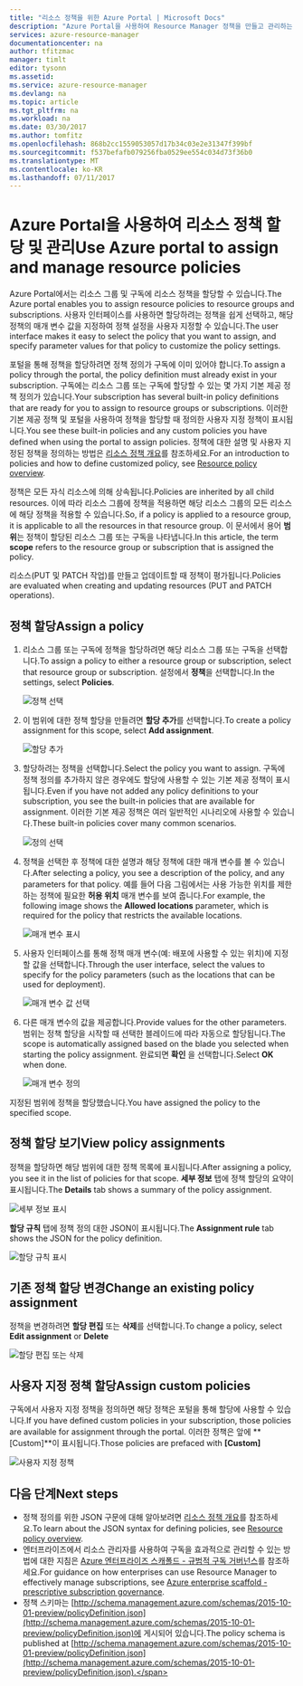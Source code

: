 ```yaml
---
title: "리소스 정책을 위한 Azure Portal | Microsoft Docs"
description: "Azure Portal을 사용하여 Resource Manager 정책을 만들고 관리하는 방법을 설명합니다. 구독 또는 리소스 그룹에 정책을 적용할 수 있습니다."
services: azure-resource-manager
documentationcenter: na
author: tfitzmac
manager: timlt
editor: tysonn
ms.assetid: 
ms.service: azure-resource-manager
ms.devlang: na
ms.topic: article
ms.tgt_pltfrm: na
ms.workload: na
ms.date: 03/30/2017
ms.author: tomfitz
ms.openlocfilehash: 868b2cc1559053057d17b34c03e2e31347f399bf
ms.sourcegitcommit: f537befafb079256fba0529ee554c034d73f36b0
ms.translationtype: MT
ms.contentlocale: ko-KR
ms.lasthandoff: 07/11/2017
---
```

# <a name="use-azure-portal-to-assign-and-manage-resource-policies"></a><span data-ttu-id="c15e5-104">Azure Portal을 사용하여 리소스 정책 할당 및 관리</span><span class="sxs-lookup"><span data-stu-id="c15e5-104">Use Azure portal to assign and manage resource policies</span></span>
<span data-ttu-id="c15e5-105">Azure Portal에서는 리소스 그룹 및 구독에 리소스 정책을 할당할 수 있습니다.</span><span class="sxs-lookup"><span data-stu-id="c15e5-105">The Azure portal enables you to assign resource policies to resource groups and subscriptions.</span></span> <span data-ttu-id="c15e5-106">사용자 인터페이스를 사용하면 할당하려는 정책을 쉽게 선택하고, 해당 정책의 매개 변수 값을 지정하여 정책 설정을 사용자 지정할 수 있습니다.</span><span class="sxs-lookup"><span data-stu-id="c15e5-106">The user interface makes it easy to select the policy that you want to assign, and specify parameter values for that policy to customize the policy settings.</span></span> 

<span data-ttu-id="c15e5-107">포털을 통해 정책을 할당하려면 정책 정의가 구독에 이미 있어야 합니다.</span><span class="sxs-lookup"><span data-stu-id="c15e5-107">To assign a policy through the portal, the policy definition must already exist in your subscription.</span></span> <span data-ttu-id="c15e5-108">구독에는 리소스 그룹 또는 구독에 할당할 수 있는 몇 가지 기본 제공 정책 정의가 있습니다.</span><span class="sxs-lookup"><span data-stu-id="c15e5-108">Your subscription has several built-in policy definitions that are ready for you to assign to resource groups or subscriptions.</span></span> <span data-ttu-id="c15e5-109">이러한 기본 제공 정책 및 포털을 사용하여 정책을 할당할 때 정의한 사용자 지정 정책이 표시됩니다.</span><span class="sxs-lookup"><span data-stu-id="c15e5-109">You see these built-in policies and any custom policies you have defined when using the portal to assign policies.</span></span> <span data-ttu-id="c15e5-110">정책에 대한 설명 및 사용자 지정된 정책을 정의하는 방법은 [리소스 정책 개요](resource-manager-policy.md)를 참조하세요.</span><span class="sxs-lookup"><span data-stu-id="c15e5-110">For an introduction to policies and how to define customized policy, see [Resource policy overview](resource-manager-policy.md).</span></span>

<span data-ttu-id="c15e5-111">정책은 모든 자식 리소스에 의해 상속됩니다.</span><span class="sxs-lookup"><span data-stu-id="c15e5-111">Policies are inherited by all child resources.</span></span> <span data-ttu-id="c15e5-112">이에 따라 리소스 그룹에 정책을 적용하면 해당 리소스 그룹의 모든 리소스에 해당 정책을 적용할 수 있습니다.</span><span class="sxs-lookup"><span data-stu-id="c15e5-112">So, if a policy is applied to a resource group, it is applicable to all the resources in that resource group.</span></span> <span data-ttu-id="c15e5-113">이 문서에서 용어 **범위**는 정책이 할당된 리소스 그룹 또는 구독을 나타냅니다.</span><span class="sxs-lookup"><span data-stu-id="c15e5-113">In this article, the term **scope** refers to the resource group or subscription that is assigned the policy.</span></span> 

<span data-ttu-id="c15e5-114">리소스(PUT 및 PATCH 작업)를 만들고 업데이트할 때 정책이 평가됩니다.</span><span class="sxs-lookup"><span data-stu-id="c15e5-114">Policies are evaluated when creating and updating resources (PUT and PATCH operations).</span></span>

## <a name="assign-a-policy"></a><span data-ttu-id="c15e5-115">정책 할당</span><span class="sxs-lookup"><span data-stu-id="c15e5-115">Assign a policy</span></span>

1. <span data-ttu-id="c15e5-116">리소스 그룹 또는 구독에 정책을 할당하려면 해당 리소스 그룹 또는 구독을 선택합니다.</span><span class="sxs-lookup"><span data-stu-id="c15e5-116">To assign a policy to either a resource group or subscription, select that resource group or subscription.</span></span> <span data-ttu-id="c15e5-117">설정에서 **정책**을 선택합니다.</span><span class="sxs-lookup"><span data-stu-id="c15e5-117">In the settings, select **Policies**.</span></span>

   ![정책 선택](./media/resource-manager-policy-portal/select-policies.png)

2. <span data-ttu-id="c15e5-119">이 범위에 대한 정책 할당을 만들려면 **할당 추가**를 선택합니다.</span><span class="sxs-lookup"><span data-stu-id="c15e5-119">To create a policy assignment for this scope, select **Add assignment**.</span></span>

   ![할당 추가](./media/resource-manager-policy-portal/add-assignment.png)

3. <span data-ttu-id="c15e5-121">할당하려는 정책을 선택합니다.</span><span class="sxs-lookup"><span data-stu-id="c15e5-121">Select the policy you want to assign.</span></span> <span data-ttu-id="c15e5-122">구독에 정책 정의를 추가하지 않은 경우에도 할당에 사용할 수 있는 기본 제공 정책이 표시됩니다.</span><span class="sxs-lookup"><span data-stu-id="c15e5-122">Even if you have not added any policy definitions to your subscription, you see the built-in policies that are available for assignment.</span></span> <span data-ttu-id="c15e5-123">이러한 기본 제공 정책은 여러 일반적인 시나리오에 사용할 수 있습니다.</span><span class="sxs-lookup"><span data-stu-id="c15e5-123">These built-in policies cover many common scenarios.</span></span>

   ![정의 선택](./media/resource-manager-policy-portal/select-definition.png)

4. <span data-ttu-id="c15e5-125">정책을 선택한 후 정책에 대한 설명과 해당 정책에 대한 매개 변수를 볼 수 있습니다.</span><span class="sxs-lookup"><span data-stu-id="c15e5-125">After selecting a policy, you see a description of the policy, and any parameters for that policy.</span></span> <span data-ttu-id="c15e5-126">예를 들어 다음 그림에서는 사용 가능한 위치를 제한하는 정책에 필요한 **허용 위치** 매개 변수를 보여 줍니다.</span><span class="sxs-lookup"><span data-stu-id="c15e5-126">For example, the following image shows the **Allowed locations** parameter, which is required for the policy that restricts the available locations.</span></span>

   ![매개 변수 표시](./media/resource-manager-policy-portal/show-parameters.png)

5. <span data-ttu-id="c15e5-128">사용자 인터페이스를 통해 정책 매개 변수(예: 배포에 사용할 수 있는 위치)에 지정할 값을 선택합니다.</span><span class="sxs-lookup"><span data-stu-id="c15e5-128">Through the user interface, select the values to specify for the policy parameters (such as the locations that can be used for deployment).</span></span>

   ![매개 변수 값 선택](./media/resource-manager-policy-portal/select-parameters.png)

6. <span data-ttu-id="c15e5-130">다른 매개 변수의 값을 제공합니다.</span><span class="sxs-lookup"><span data-stu-id="c15e5-130">Provide values for the other parameters.</span></span> <span data-ttu-id="c15e5-131">범위는 정책 할당을 시작할 때 선택한 블레이드에 따라 자동으로 할당됩니다.</span><span class="sxs-lookup"><span data-stu-id="c15e5-131">The scope is automatically assigned based on the blade you selected when starting the policy assignment.</span></span> <span data-ttu-id="c15e5-132">완료되면 **확인** 을 선택합니다.</span><span class="sxs-lookup"><span data-stu-id="c15e5-132">Select **OK** when done.</span></span>

   ![매개 변수 정의](./media/resource-manager-policy-portal/define-parameters.png)

  <span data-ttu-id="c15e5-134">지정된 범위에 정책을 할당했습니다.</span><span class="sxs-lookup"><span data-stu-id="c15e5-134">You have assigned the policy to the specified scope.</span></span>

## <a name="view-policy-assignments"></a><span data-ttu-id="c15e5-135">정책 할당 보기</span><span class="sxs-lookup"><span data-stu-id="c15e5-135">View policy assignments</span></span>

<span data-ttu-id="c15e5-136">정책을 할당하면 해당 범위에 대한 정책 목록에 표시됩니다.</span><span class="sxs-lookup"><span data-stu-id="c15e5-136">After assigning a policy, you see it in the list of policies for that scope.</span></span> <span data-ttu-id="c15e5-137">**세부 정보** 탭에 정책 할당의 요약이 표시됩니다.</span><span class="sxs-lookup"><span data-stu-id="c15e5-137">The **Details** tab shows a summary of the policy assignment.</span></span>

![세부 정보 표시](./media/resource-manager-policy-portal/show-details.png)

<span data-ttu-id="c15e5-139">**할당 규칙** 탭에 정책 정의 대한 JSON이 표시됩니다.</span><span class="sxs-lookup"><span data-stu-id="c15e5-139">The **Assignment rule** tab shows the JSON for the policy definition.</span></span>

![할당 규칙 표시](./media/resource-manager-policy-portal/show-assignment-rule.png)

## <a name="change-an-existing-policy-assignment"></a><span data-ttu-id="c15e5-141">기존 정책 할당 변경</span><span class="sxs-lookup"><span data-stu-id="c15e5-141">Change an existing policy assignment</span></span>

<span data-ttu-id="c15e5-142">정책을 변경하려면 **할당 편집** 또는 **삭제**를 선택합니다.</span><span class="sxs-lookup"><span data-stu-id="c15e5-142">To change a policy, select **Edit assignment** or **Delete**</span></span>

![할당 편집 또는 삭제](./media/resource-manager-policy-portal/edit-delete-policy.png)

## <a name="assign-custom-policies"></a><span data-ttu-id="c15e5-144">사용자 지정 정책 할당</span><span class="sxs-lookup"><span data-stu-id="c15e5-144">Assign custom policies</span></span>

<span data-ttu-id="c15e5-145">구독에서 사용자 지정 정책을 정의하면 해당 정책은 포털을 통해 할당에 사용할 수 있습니다.</span><span class="sxs-lookup"><span data-stu-id="c15e5-145">If you have defined custom policies in your subscription, those policies are available for assignment through the portal.</span></span> <span data-ttu-id="c15e5-146">이러한 정책은 앞에 **[Custom]**이 표시됩니다.</span><span class="sxs-lookup"><span data-stu-id="c15e5-146">Those policies are prefaced with **[Custom]**</span></span>

![사용자 지정 정책](./media/resource-manager-policy-portal/show-custom-policy.png)

## <a name="next-steps"></a><span data-ttu-id="c15e5-148">다음 단계</span><span class="sxs-lookup"><span data-stu-id="c15e5-148">Next steps</span></span>
* <span data-ttu-id="c15e5-149">정책 정의를 위한 JSON 구문에 대해 알아보려면 [리소스 정책 개요](resource-manager-policy.md)를 참조하세요.</span><span class="sxs-lookup"><span data-stu-id="c15e5-149">To learn about the JSON syntax for defining policies, see [Resource policy overview](resource-manager-policy.md).</span></span>
* <span data-ttu-id="c15e5-150">엔터프라이즈에서 리소스 관리자를 사용하여 구독을 효과적으로 관리할 수 있는 방법에 대한 지침은 [Azure 엔터프라이즈 스캐폴드 - 규범적 구독 거버넌스](resource-manager-subscription-governance.md)를 참조하세요.</span><span class="sxs-lookup"><span data-stu-id="c15e5-150">For guidance on how enterprises can use Resource Manager to effectively manage subscriptions, see [Azure enterprise scaffold - prescriptive subscription governance](resource-manager-subscription-governance.md).</span></span>
* <span data-ttu-id="c15e5-151">정책 스키마는 [http://schema.management.azure.com/schemas/2015-10-01-preview/policyDefinition.json](http://schema.management.azure.com/schemas/2015-10-01-preview/policyDefinition.json)에 게시되어 있습니다.</span><span class="sxs-lookup"><span data-stu-id="c15e5-151">The policy schema is published at [http://schema.management.azure.com/schemas/2015-10-01-preview/policyDefinition.json](http://schema.management.azure.com/schemas/2015-10-01-preview/policyDefinition.json).</span></span> 

